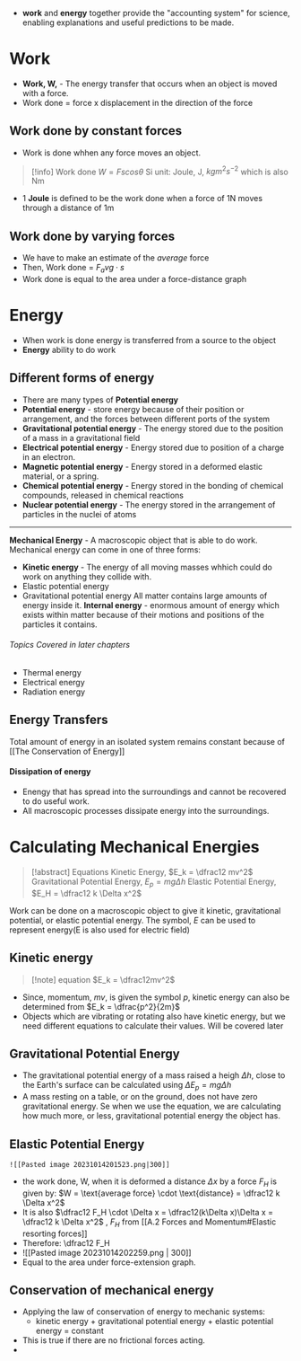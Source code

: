 - **work** and **energy** together provide the "accounting system" for science, enabling explanations and useful predictions to be made. 
# Work 
- **Work, W,** - The energy transfer that occurs when an object is moved with a force. 
- Work done = force x displacement in the direction of the force
## Work done by constant forces
- Work is done whhen any force moves an object. 
> [!info] Work done
> $W = Fs cos \theta$ 
> Si unit: Joule, J, $kg m^2 s^{-2}$ which is also Nm


- 1 **Joule** is defined to be the work done when a force of 1N moves through a distance of 1m
## Work done by varying forces
- We have to make an estimate of the *average* force
- Then, Work done = $F_avg \cdot s$
- Work done is equal to the area under a force-distance graph
# Energy
- When work is done energy is transferred from a source to the object
- **Energy** ability to do work
## Different forms of energy
- There are many types of **Potential energy**
- **Potential energy** - store energy because of their position or arrangement, and the forces between different ports of the system
- **Gravitational potential energy** - The energy stored due to the position of a mass in a gravitational field
- **Electrical potential energy** - Energy stored due to position of a charge in an electron. 
- **Magnetic potential energy** - Energy stored in a deformed elastic material, or a spring. 
- **Chemical potential energy** - Energy stored in the bonding of chemical compounds, released in chemical reactions
- **Nuclear potential energy** - The energy stored in the arrangement of particles in the nuclei of atoms
---
**Mechanical Energy** - A macroscopic object that is able to do work. 
Mechanical energy can come in one of three forms:
- **Kinetic energy** - The energy of all moving masses whhich could do work on anything they collide with. 
- Elastic potential energy
- Gravitational potential energy
All matter contains large amounts of energy inside it. 
**Internal energy** - enormous amount of energy which exists within matter because of their motions and positions of the particles it contains.  
###### Topics Covered in later chapters
- Thermal energy
- Electrical energy
- Radiation energy 
## Energy Transfers
Total amount of energy in an isolated system remains constant because of [[The Conservation of Energy]] 
#### Dissipation of energy 
- Enengy that has spread into the surroundings and cannot be recovered to do useful work. 
- All macroscopic processes dissipate energy into the surroundings. 
# Calculating Mechanical Energies 
>[!abstract] Equations
>Kinetic Energy, $E_k = \dfrac12 mv^2$
>Gravitational Potential Energy, $E_p = mg \Delta h$
>Elastic Potential Energy, $E_H = \dfrac12 k \Delta x^2$


>
Work can be done on a macroscopic object to give it kinetic, gravitational potential, or elastic potential energy. 
The symbol, $E$ can be used to represent energy(E is also used for electric field)


## Kinetic energy
>[!note] equation
>$E_k = \dfrac12mv^2$

- Since, momentum, $mv$, is given the symbol $p$, kinetic energy can also be determined from $E_k = \dfrac{p^2}{2m}$
- Objects which are vibrating or rotating also have kinetic energy, but we need different equations to calculate their values. Will be covered later
## Gravitational Potential Energy 
- The gravitational potential energy of a mass raised a heigh $\Delta h$, close to the Earth's surface can be calculated using $\Delta E_p = mg\Delta h$
- A mass resting on a table, or on the ground, does not have zero gravitational energy. Se when we use the equation, we are calculating how much more, or less, gravitational potential energy the object has. 
## Elastic Potential Energy
	![[Pasted image 20231014201523.png|300]]
- the work done, W, when it is deformed a distance $\Delta x$ by a force $F_H$ is given by: $W = \text{average force} \cdot \text{distance} = \dfrac12 k \Delta x^2$
- It is also $\dfrac12 F_H \cdot \Delta x = \dfrac12(k\Delta x)\Delta x = \dfrac12 k \Delta x^2$ , $F_H$ from [[A.2 Forces and Momentum#Elastic resorting forces]]
- Therefore: \dfrac12 F_H 
- ![[Pasted image 20231014202259.png | 300]]
- Equal to the area under force-extension graph.
## Conservation of mechanical energy
- Applying the law of conservation of energy to mechanic systems:
	- kinetic energy + gravitational potential energy + elastic potential energy = constant
- This is true if there are no frictional forces acting. 
- 